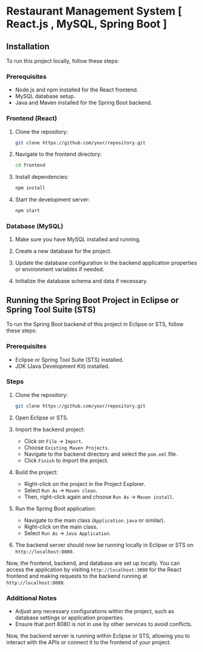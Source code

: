 # Restaurant Management System [ React.js , MySQL, Spring Boot ]

## Installation

To run this project locally, follow these steps:

### Prerequisites

- Node.js and npm installed for the React frontend.
-  MySQL database setup.
- Java and Maven installed for the Spring Boot backend.

### Frontend (React)

1. Clone the repository:

    ```bash
    git clone https://github.com/your/repository.git
    ```
    
2. Navigate to the frontend directory:

    ```bash
    cd frontend
    ```

3. Install dependencies:

    ```bash
    npm install
    ```

4. Start the development server:

    ```bash
    npm start
    ```
### Database (MySQL)

1. Make sure you have MySQL installed and running.

2. Create a new database for the project.

3. Update the database configuration in the backend application properties or environment variables if needed.

4. Initialize the database schema and data if necessary.


## Running the Spring Boot Project in Eclipse or Spring Tool Suite (STS)

To run the Spring Boot backend of this project in Eclipse or STS, follow these steps:

### Prerequisites

- Eclipse or Spring Tool Suite (STS) installed.
- JDK (Java Development Kit) installed.

### Steps

1. Clone the repository:

    ```bash
    git clone https://github.com/your/repository.git
    ```

2. Open Eclipse or STS.

3. Import the backend project:

    - Click on `File` -> `Import`.
    - Choose `Existing Maven Projects`.
    - Navigate to the backend directory and select the `pom.xml` file.
    - Click `Finish` to import the project.

4. Build the project:

    - Right-click on the project in the Project Explorer.
    - Select `Run As` -> `Maven clean`.
    - Then, right-click again and choose `Run As` -> `Maven install`.

5. Run the Spring Boot application:

    - Navigate to the main class (`Application.java` or similar).
    - Right-click on the main class.
    - Select `Run As` -> `Java Application`.

6. The backend server should now be running locally in Eclipse or STS on `http://localhost:8080`.


Now, the frontend, backend, and database are set up locally. You can access the application by visiting `http://localhost:3000` for the React frontend and making requests to the backend running at `http://localhost:8080`.


### Additional Notes

- Adjust any necessary configurations within the project, such as database settings or application properties.
- Ensure that port 8080 is not in use by other services to avoid conflicts.

Now, the backend server is running within Eclipse or STS, allowing you to interact with the APIs or connect it to the frontend of your project.



